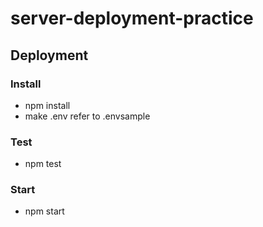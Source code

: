 # server-deployment-practice

## Deployment

### Install

- npm install
- make .env refer to .envsample

### Test

- npm test

### Start

- npm start
